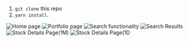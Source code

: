 1. `git clone` this repo
2. `yarn install`.

![Home page](https://github.com/SufyaanKhateeb/AssignmentInvSky/assests/img/investSky1.png)
![Portfolio page](https://github.com/SufyaanKhateeb/AssignmentInvSky/assests/img/investSky2.png)
![Search functionality](https://github.com/SufyaanKhateeb/AssignmentInvSky/assests/img/investSky3.png)
![Search Results](https://github.com/SufyaanKhateeb/AssignmentInvSky/assests/img/investSky4.png)
![Stock Details Page(1M)](https://github.com/SufyaanKhateeb/AssignmentInvSky/assests/img/investSky5.png)
![Stock Details Page(1D](https://github.com/SufyaanKhateeb/AssignmentInvSky/assests/img/investSky6.png)
